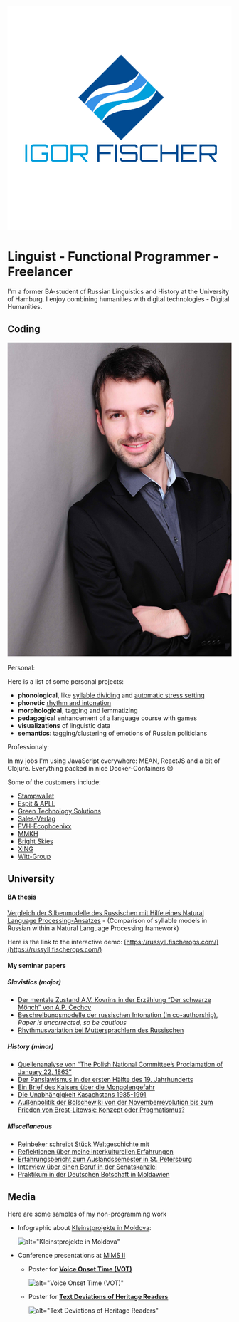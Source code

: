 <div id="mainlogo">
  <img src="/static/logo/2.jpg" alt="Igor Fischer Software Development" />
</div>

# Linguist - Functional Programmer - Freelancer

I'm a former BA-student of Russian Linguistics and History at the University of Hamburg. I enjoy combining humanities with digital technologies - Digital Humanities.

## Coding

<div id='me'>
  <img src="/static/fischer.jpg" alt="Igor Fischer" />
</div>

Personal:

Here is a list of some personal projects:

- **phonological**, like [syllable dividing](https://russyll.fischerops.com/) and [automatic stress setting](https://russtress.fischerops.com/)
- **phonetic** [rhythm and intonation](#workviz)
- **morphological**, tagging and lemmatizing
- **pedagogical** enhancement of a language course with games
- **visualizations** of linguistic data
- **semantics**: tagging/clustering of emotions of Russian politicians

Professionaly:

In my jobs I'm using JavaScript everywhere: MEAN, ReactJS and a bit of Clojure. Everything packed in nice Docker-Containers 😄

Some of the customers include:

- [Stampwallet](https://stampwallet.com/)
- [Espit & APLL](https://apllogistics.com/)
- [Green Technology Solutions](http://gts-web.de/)
- [Sales-Verlag](http://sales-verlag.de/)
- [FVH-Ecophoenixx](http://ecophoenixx.de/)
- [MMKH](http://mmkh.de)
- [Bright Skies](http://bskies.io)
- [XING](http://xing.de)
- [Witt-Group](http://witt-gruppe.eu)

## University

#### BA thesis

[Vergleich der Silbenmodelle des Russischen mit Hilfe eines Natural Language Processing-Ansatzes](https://home-cdn.fischerops.com/static/tex-mydocs/ba-thesis/ba-thesis.pdf) - (Comparison of syllable models in Russian within a Natural Language Processing framework)

Here is the link to the interactive demo: [https://russyll.fischerops.com/](https://russyll.fischerops.com/)

#### My seminar papers

##### Slavistics (major)

- [Der mentale Zustand A.V. Kovrins in der Erzählung “Der schwarze Mönch” von A.P. Čechov](https://home-cdn.fischerops.com/static/tex-mydocs/sem_papers/blackmonk/blackmonk.pdf)
- [Beschreibungsmodelle der russischen Intonation (In co-authorship)](https://home-cdn.fischerops.com/static/tex-mydocs/sem_papers/intonation/intonation.pdf), _Paper is uncorrected, so be cautious_
- [Rhythmusvariation bei Muttersprachlern des Russischen](https://home-cdn.fischerops.com/static/tex-mydocs/sem_papers/rhythm/rhythm.pdf)

##### History (minor)

- [Quellenanalyse von “The Polish National Committee’s Proclamation of January 22, 1863″](https://home-cdn.fischerops.com/static/tex-mydocs/sem_papers/january_uprising/january_uprising.pdf)
- [Der Panslawismus in der ersten Hälfte des 19. Jahrhunderts](https://home-cdn.fischerops.com/static/tex-mydocs/sem_papers/panslavism/panslavism.pdf)
- [Ein Brief des Kaisers über die Mongolengefahr](https://home-cdn.fischerops.com/static/tex-mydocs/sem_papers/mongols/mongols.pdf)
- [Die Unabhängigkeit Kasachstans 1985-1991](https://home-cdn.fischerops.com/static/tex-mydocs/sem_papers/kazachs/kazachs.pdf)
- [Außenpolitik der Bolschewiki von der Novemberrevolution bis zum Frieden von Brest-Litowsk: Konzept oder Pragmatismus?](https://home-cdn.fischerops.com/static/tex-mydocs/sem_papers/brest-litovsk/brest-litovsk.pdf)

##### Miscellaneous

- [Reinbeker schreibt Stück Weltgeschichte mit](http://www.bergedorfer-zeitung.de/printarchiv/reinbek/article123207695/Reinbeker-schreibt-ein-Stueck-Weltgeschichte-mit.html)
- [Reflektionen über meine interkulturellen Erfahrungen](https://home-cdn.fischerops.com/static/tex-mydocs/other_papers/intkult/intkult.pdf)
- [Erfahrungsbericht zum Auslandssemester in St. Petersburg](https://home-cdn.fischerops.com/static/tex-mydocs/other_papers/foreign_exp/foreign_exp_pet.pdf)
- [Interview über einen Beruf in der Senatskanzlei](https://home-cdn.fischerops.com/static/tex-mydocs/other_papers/job_disc/job_disc.pdf)
- [Praktikum in der Deutschen Botschaft in Moldawien](https://home-cdn.fischerops.com/static/tex-mydocs/other_papers/intern_foreign/intern_foreign.pdf)

## Media

Here are some samples of my non-programming work

- Infographic about [Kleinstprojekte in Moldova](https://home-cdn.fischerops.com/static/media/pics/mold_map_ex.png):

  ![alt="Kleinstprojekte in Moldova"](https://home-cdn.fischerops.com/static/media/pics/mold_map_ex.png)

<a name="workviz"></a>

- Conference presentations at [MIMS II](http://www.lima.uni-hamburg.de/index.php/de/veranstaltungen/lima-abschlusskonferenz)

  - Poster for [**Voice Onset Time (VOT)**](https://home-cdn.fischerops.com/static/media/pics/poster_vot.pdf)

    ![alt="Voice Onset Time (VOT)"](https://home-cdn.fischerops.com/static/media/pics/poster_vot_small.png)

  - Poster for [**Text Deviations of Heritage Readers**](https://home-cdn.fischerops.com/static/media/pics/poster_txtdev.pdf)

    ![alt="Text Deviations of Heritage Readers"](https://home-cdn.fischerops.com/static/media/pics/poster_txtdev_small.png)
